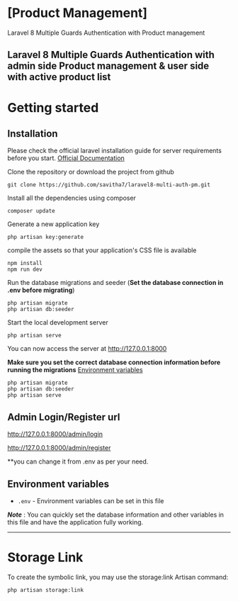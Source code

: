 # [Product Management]

Laravel 8 Multiple Guards Authentication with Product management 

Laravel 8 Multiple Guards Authentication with admin side Product management & user side with active product list
---------------------------------------------------------------------------------------------------------------

# Getting started

## Installation

Please check the official laravel installation guide for server requirements before you start. [Official Documentation](https://laravel.com/docs/8.x/installation)


Clone the repository or download the project from github

    git clone https://github.com/savitha7/laravel8-multi-auth-pm.git

Install all the dependencies using composer 

    composer update

Generate a new application key

    php artisan key:generate

compile the assets so that your application's CSS file is available

    npm install
    npm run dev

Run the database migrations and seeder (**Set the database connection in .env before migrating**)

    php artisan migrate 
    php artisan db:seeder

Start the local development server

    php artisan serve

You can now access the server at http://127.0.0.1:8000
    
**Make sure you set the correct database connection information before running the migrations** [Environment variables](#environment-variables)

    php artisan migrate 
    php artisan db:seeder
    php artisan serve
    
## Admin Login/Register url

http://127.0.0.1:8000/admin/login

http://127.0.0.1:8000/admin/register

**you can change it from .env as per your need.


## Environment variables

- `.env` - Environment variables can be set in this file

***Note*** : You can quickly set the database information and other variables in this file and have the application fully working.

----------

# Storage Link

To create the symbolic link, you may use the storage:link Artisan command:

    php artisan storage:link


